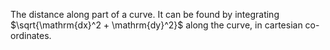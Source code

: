 The distance along part of a curve. It can be found by integrating
$\sqrt{\mathrm{dx}^2 + \mathrm{dy}^2}$ along the curve, in cartesian
co-ordinates.
